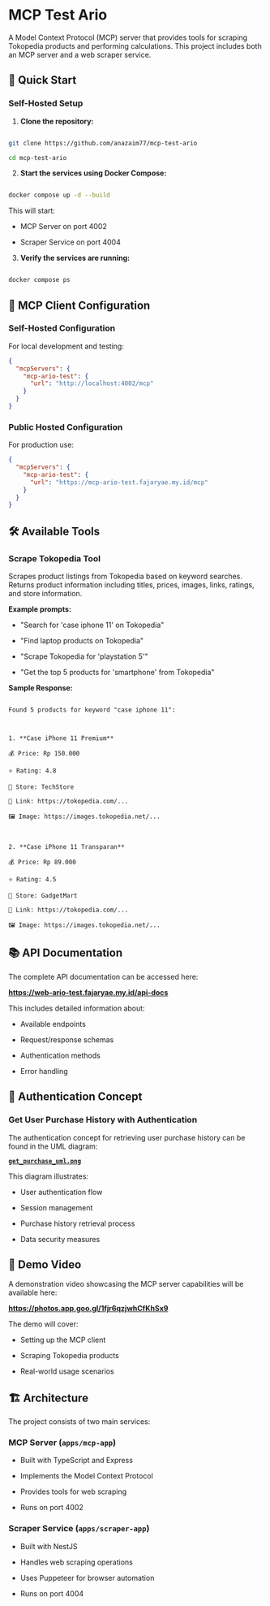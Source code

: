 # MCP Test Ario

A Model Context Protocol (MCP) server that provides tools for scraping Tokopedia products and performing calculations. This project includes both an MCP server and a web scraper service.

## 🚀 Quick Start

### Self-Hosted Setup

1.  **Clone the repository:**

```bash

git clone https://github.com/anazaim77/mcp-test-ario

cd mcp-test-ario

```

2.  **Start the services using Docker Compose:**

```bash

docker compose up -d --build

```

This will start:

- MCP Server on port 4002

- Scraper Service on port 4004

3.  **Verify the services are running:**

```bash

docker compose ps

```

## 🔧 MCP Client Configuration

### Self-Hosted Configuration

For local development and testing:

```json
{
  "mcpServers": {
    "mcp-ario-test": {
      "url": "http://localhost:4002/mcp"
    }
  }
}
```

### Public Hosted Configuration

For production use:

```json
{
  "mcpServers": {
    "mcp-ario-test": {
      "url": "https://mcp-ario-test.fajaryae.my.id/mcp"
    }
  }
}
```

## 🛠️ Available Tools

### Scrape Tokopedia Tool

Scrapes product listings from Tokopedia based on keyword searches. Returns product information including titles, prices, images, links, ratings, and store information.

**Example prompts:**

- "Search for 'case iphone 11' on Tokopedia"

- "Find laptop products on Tokopedia"

- "Scrape Tokopedia for 'playstation 5'"

- "Get the top 5 products for 'smartphone' from Tokopedia"

**Sample Response:**

```

Found 5 products for keyword "case iphone 11":



1. **Case iPhone 11 Premium**

💰 Price: Rp 150.000

⭐ Rating: 4.8

🏪 Store: TechStore

🔗 Link: https://tokopedia.com/...

🖼️ Image: https://images.tokopedia.net/...



2. **Case iPhone 11 Transparan**

💰 Price: Rp 89.000

⭐ Rating: 4.5

🏪 Store: GadgetMart

🔗 Link: https://tokopedia.com/...

🖼️ Image: https://images.tokopedia.net/...

```

## 📚 API Documentation

The complete API documentation can be accessed here:

**https://web-ario-test.fajaryae.my.id/api-docs**

This includes detailed information about:

- Available endpoints

- Request/response schemas

- Authentication methods

- Error handling

## 🔐 Authentication Concept

### Get User Purchase History with Authentication

The authentication concept for retrieving user purchase history can be found in the UML diagram:

**[`get_purchase_uml.png`](./get_purchase_uml.png)**

This diagram illustrates:

- User authentication flow

- Session management

- Purchase history retrieval process

- Data security measures

## 🎥 Demo Video

A demonstration video showcasing the MCP server capabilities will be available here:

**https://photos.app.goo.gl/1fjr6qzjwhCfKhSx9**

The demo will cover:

- Setting up the MCP client

- Scraping Tokopedia products

- Real-world usage scenarios

## 🏗️ Architecture

The project consists of two main services:

### MCP Server (`apps/mcp-app`)

- Built with TypeScript and Express

- Implements the Model Context Protocol

- Provides tools for web scraping

- Runs on port 4002

### Scraper Service (`apps/scraper-app`)

- Built with NestJS

- Handles web scraping operations

- Uses Puppeteer for browser automation

- Runs on port 4004
